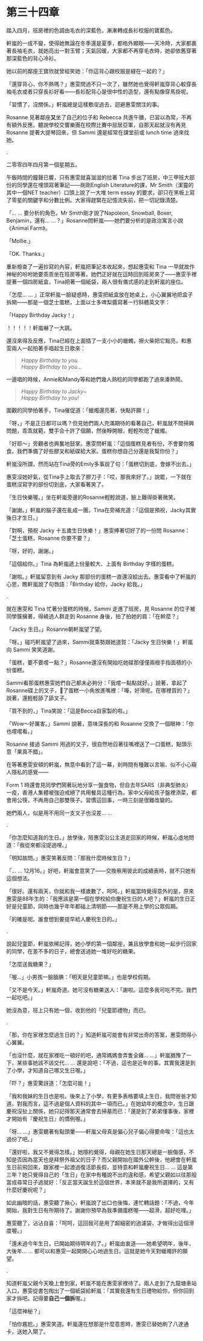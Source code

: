 # 第三十四章

踏入四月，班房裡的色調由毛衣的深藍色，漸漸轉成長衫校服的寶藍色。

軒嵐的一成不變，使得她無論在冬季還是夏季，都格外顯眼——天冷時，大家都裹著長袖毛衣，就她亮出一對玉臂；天氣回暖，大家都不再穿毛衣時，她卻依舊穿著那深藍色的背心冷衫。

她以前的鄰座王寶欣就曾經笑她：「你這背心跟校服是縫在一起的？」

「還穿背心，你不熱嗎？」惠雯問過不只一次了，雖然她也覺得軒嵐穿背心較穿長袖毛衣或者只穿長衫好看——長衫配背心是很中性的造型，還有點像穿馬掛呢。

「習慣了，沒關係。」軒嵐總是這樣敷𗗠過去，迴避惠雯關注的事。

Rosanne 見著鄰座**又**坐了自己的位子和 Rebecca 共進午膳，已習以為常，不再有額外反應。聽說學校交響樂團在校際比賽中屈居亞軍，自那天起就沒有再見 Rosanne 提著大提琴回來，但 Sammi 還是經常在課堂前或 lunch time 過來找她。

.

二零零四年四月第一個星期五。

午飯時間的鐘聲已響，只有惠雯就喜滋滋的拉著 Tina 步出了班房，中三甲班大部份的同學還在埋頭寫著筆記——剛剛English Literature的課，Mr Smith（潔靈的其中一個NET teacher）口頭上說了一大堆 term essay 的要求，卻只在黑板上寫了零星的關鍵字和分數比例。大家得趕緊在記憶流失前，把一切記錄清楚。

「... ... 要分析的角色，Mr Smith剛才說了Napoleon, Snowball, Boxer, Benjamin，還有... ...？」Rosanne問軒嵐——她們要分析的是政治寓言小說《Animal Farm》。

「Mollie.」

「OK. Thanks.」

重新檢查了一遍抄寫的內容，軒嵐把筆記本收起來，想起惠雯和 Tina 一早就故作神秘的吩咐她要乖乖坐在班房等著，她們正好就在這時回到班房來了——惠雯手裡提著一個四房紙盒，Tina把著一個紙袋，兩人很有儀式感的走到軒嵐的座位。

「怎麼... ... 」正常軒嵐一臉疑惑時，惠雯把紙盒放在她桌上，小心翼翼地把盒子拆開——那是一個芝士蛋糕，上面以士多啤梨醬寫著一行斜體英文字：

「Happy Birthday Jacky！」

！！！！！軒嵐嚇了一大跳。

還沒來得及反應，Tina已經在上面插了一支小小的蠟蠋，擦火柴把它點亮，和惠雯兩人一起拍著手唱起生日歌來：

> _Happy Birthday to you._  
> _Happy Birthday to you..._

一邊唱的時候，Annie和Mandy等和她們幾人熟稔的同學都跑了過來湊熱鬧。

> _Happy Birthday to Jacky~_  
> _Happy Birthday to you!_

圍觀的同學拍著手，Tina催促道：「蠟燭還亮著，快點許願！」

「呀，」不是正日都可以嗎？但見她們兩人充滿期待的看著自己，軒嵐就不問掃興問題，乖乖就範，雙手合十許了個願，然後睜開眼，輕輕吹熄了蠟燭。

「好耶～」旁觀者也興奮地鼓掌。惠雯問軒嵐：「這個蛋糕見者有份，不會要你獨食。我們準備了好些膠叉和紙碟給大家。蛋糕你想自己分還是我幫你份？」

軒嵐沒所謂，然而站在Tina旁的Emily多事說了句：「蛋糕切到底，會嫁不出去。」

惠雯沒她好氣，從Tina手上取去了膠刀子：「哎，那我來好了。」說罷，一下就在蛋糕沒寫字的部份切到底，大家看著笑了。

「生日快樂喔。」坐在軒嵐旁邊的Rosanne輕輕說道，臉上難得掛著微笑。

「謝謝。」軒嵐的腦子還在亂成一團，Tina在旁補充道：「這個是預祝，Jacky其實後日才生日。」

「對啊，預祝 Jacky 十五歲生日快樂！」惠雯捧著切好了的一份問 Rosanne：「芝士蛋糕，Rosanne 你要不要？」

「呀，好的，謝謝。」

「這個給你。」Tina 為軒嵐遞上份量較大、上面有 Birthday 字樣的蛋糕。

「謝啦。」軒嵐留意到有 Jacky 那部份的蛋糕一直還沒給出去。惠雯看中了軒嵐的心思，瞧軒嵐說了句唇語：「Birthday 給你，Jacky 給我。」

.

就在惠雯和 Tina 忙著分蛋糕的時候，Sammi 走進了班房，見 Rosanne 的位子被同學簇擁著，得繞過人群走到 Rosanne 身後，拍了拍她的肩：「在幹麼？」

「Jacky 生日。」Rosanne朝軒嵐望了望。

「呀。」碰巧軒嵐望了過來，Sammi就乘勢跟她道賀：「Jacky 生日快樂！」軒嵐向 Sammi 笑笑道謝。

「蛋糕，要不要嚐一點？」Rosanne還沒有開始吃她碟那僅僅兩根手指面積的小份蛋糕。

Sammi看那蛋糕惠雯她們自己都未必夠分：「我嚐一點點就好。」說著，拿起了Rosanne碟上的叉子，𐝹了蛋糕一小角放進嘴裡：「嘩，好滑呢。在哪裡買的？」說著，還輕輕舔了舔叉子。

「買不到的，」Tina笑說：「這是Becca自家製的啦。」

「Wow～好厲害。」Sammi 說著，意味深長的和 Rosanne 交換了一個眼神：「你也嚐嚐看。」

Rosanne 接過 Sammi 用過的叉子，很自然地舀著往嘴裡送了一口蛋糕，點頭示意「果真不錯」。

在等著惠雯安頓的軒嵐，無意中看到了這一幕，剎時間有種難以言喻、似不小心窺人隱私的感覺——

Form 1 時還會見同學們鬧著玩地分享一盤食物，但自去年SARS（非典型肺炎）一疫，香港人集體被強迫戒絕了共用餐具這種行為，家中父母給孩子盤裡添菜，都會用公筷，不再用自己那雙筷子。習慣這回事，一時三刻是很難改變的。

她們兩人，似是用不用同一支叉子也沒差... ...

.

「你怎麼知道我的生日。」放學後，陪惠雯沿公主道走回家的時候，軒嵐心虛地問道：「我從來都沒提過哩。」

「明知故問。」惠雯笑著反問：「那我什麼時候生日？」

「... ... 12月16。」好吧，軒嵐會意笑了——交換察用彼此的成績表時，就不只她有這個想法。

「很好。還有兩天，你就和我一樣歲數了，呵呵。」軒嵐當時覺得意外的是，原來惠雯是88年生的：「我應該是第一個在學校給你慶祝生日的人吧？」軒嵐的生日正好是兒童節，同時也幾乎年年都碰上清明節——那是不用上學的公眾假期。

「的確是呢。誰會想到要提早給人慶祝生日的。」

.

說起兒童節，軒嵐依稀記得，她小學的第一個鄰座，兼且放學會和她一起步行回家的同學，在差不多的日子，總會送過她一堆好吃的糖果。

「怎麼送我糖果？」

「喔...」小男孩一臉腼腆：「明天是兒童節嘛。」也是學校假期。

「又不是今天。」軒嵐奇道。她可沒有糖果送人：「謝啦。這麼多我可吃不完。我們一起吃吧。」

她沒為意，班上只有她一個，收到他的「兒童節禮物」而已。

.

「那，你在家裡怎麼過生日的？」知道軒嵐可能會有非常出奇的答案，惠雯問得小心翼翼。

「也沒什麼，就在家裡吃一頓好的吧，通常媽媽會弄隻全雞... ...」軒嵐猶豫了一下，某些事她該不該交代... ... 還是說吧：「不過，這也是近年的事。其實我還是到了小學，才知道自己哪又生日喔。」

「吓？」惠雯驚訝道：「怎麼可能！」

「我和我妹的生日也是啦。後來上了小學，有更多表格要填上生日，我問爸爸才知道。對我而言，這不過是個人資料的其中一項而已。」在她幼年的概念中，生日跟慶祝沒扯上關係，她只記得那天通常會去掃墓而已：「還是到了弟弟懂事後，家裡才開始有『慶祝生日』的慣例喔。」

「呀... ...」惠雯聽著有點頭暈——軒嵐父母真是偏心兒子偏心得要命唉：「這也太過份了吧。」

「還好啦，我又不覺得怎樣。」她隱約覺得，母親在她生日那天總是一臉傷感，不知是否因為當天也是拜祭外祖父的日子？而父親開始在國外公幹後，他總會在軒嵐生日前飛回來，跟家裡一起渡過復活節長假，並特意和軒嵐慶祝生日... ... 這是第三年？她只覺得自己的「生日」在家中有種說不出的違和感，希望父親如以往那般當成尋常日子過就好：「反正當天誕生於這個世界，本來就不是我所選擇的，又有什麼好慶祝呢？」

如此幽暗的話，惠雯聽了揪心，軒嵐說了出口也後悔，連忙轉話題：「不過，今年開始，我對生日有所期待了。謝謝你預早為我準備蛋糕喔——超滑，超好吃哩。」

惠雯聽了，沾沾自喜：「呵呵，這回我可是用了超細密的過濾袋，才做得出這個滑度喔。」

「還未過今年生日，已開始期待明年的了。」軒嵐由衷道——她希望明年，後年，大後年... ... 都可以和惠雯一起開開心心地過生日。這就是她今天對蠟燭許的願望。

.

知道軒嵐父親今天晚上會到家，軒嵐不能在惠雯家裡待了。兩人走到了九龍塘車站入口，惠雯從書包掏出了一個紙袋給軒嵐：「其實我還有生日禮物給你，但你回到家才拆吧。記得要**自己一個拆**喔。」

「這麼神秘？」

「怕你尷尬。」惠雯笑道。軒嵐還在想那是什麼意思時，惠雯已替她刷了八達通卡，送她入閘了。


